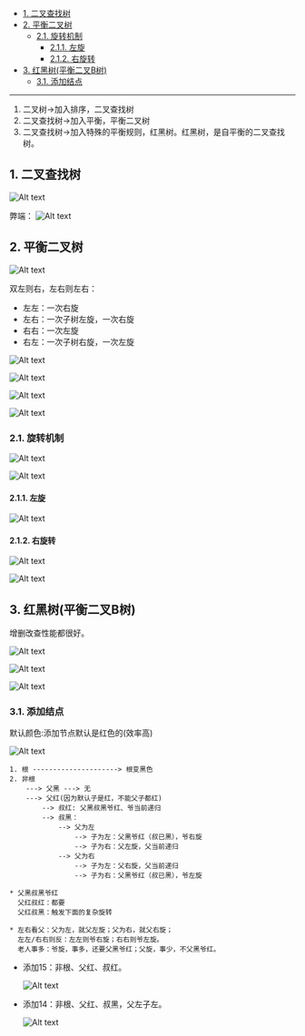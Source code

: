 - [1. 二叉查找树](#1-二叉查找树)
- [2. 平衡二叉树](#2-平衡二叉树)
  - [2.1. 旋转机制](#21-旋转机制)
    - [2.1.1. 左旋](#211-左旋)
    - [2.1.2. 右旋转](#212-右旋转)
- [3. 红黑树(平衡二叉B树)](#3-红黑树平衡二叉b树)
  - [3.1. 添加结点](#31-添加结点)

---

1. 二叉树→加入排序，二叉查找树
2. 二叉查找树→加入平衡，平衡二叉树
3. 二叉查找树→加入特殊的平衡规则，红黑树。红黑树，是自平衡的二叉查找树。

## 1. 二叉查找树
![Alt text](../../images/image-6.png)

弊端：
![Alt text](../../images/image-7.png)

## 2. 平衡二叉树

![Alt text](../../images/image-8.png)

双左则右，左右则左右：
- 左左：一次右旋
- 左右：一次子树左旋，一次右旋
- 右右：一次左旋
- 右左：一次子树右旋，一次左旋

![Alt text](../../images/image-14.png)

![Alt text](../../images/image-15.png)

![Alt text](../../images/image-16.png)

![Alt text](../../images/image-17.png)

### 2.1. 旋转机制

![Alt text](../../images/image-9.png)

![Alt text](../../images/image-10.png)

#### 2.1.1. 左旋

![Alt text](../../images/image-11.png)

#### 2.1.2. 右旋转

![Alt text](../../images/image-12.png)

![Alt text](../../images/image-13.png)

## 3. 红黑树(平衡二叉B树)

增删改查性能都很好。

![Alt text](../../images/image-18.png)

![Alt text](../../images/image-19.png)

![Alt text](../../images/image-20.png)

### 3.1. 添加结点

默认颜色:添加节点默认是红色的(效率高)

![Alt text](../../images/image-21.png)

```
1. 根 ---------------------> 根变黑色
2. 非根
    ---> 父黑 ---> 无
    ---> 父红(因为默认子是红，不能父子都红)
        --> 叔红: 父黑叔黑爷红、爷当前递归
        --> 叔黑：
            --> 父为左
                --> 子为左：父黑爷红（叔已黑），爷右旋
                --> 子为右：父左旋，父当前递归
            --> 父为右
                --> 子为左：父右旋，父当前递归
                --> 子为右：父黑爷红（叔已黑），爷左旋

* 父黑叔黑爷红
  父红叔红：都要
  父红叔黑：触发下面的复杂旋转

* 左右看父：父为左，就父左旋；父为右，就父右旋；
  左左/右右则反：左左则爷右旋；右右则爷左旋。
  老人事多：爷旋，事多，还要父黑爷红；父旋，事少，不父黑爷红。
```

- 添加15：非根、父红、叔红。

    ![Alt text](../../images/image-23.png)

- 添加14：非根、父红、叔黑，父左子左。

    ![Alt text](../../images/image-24.png)